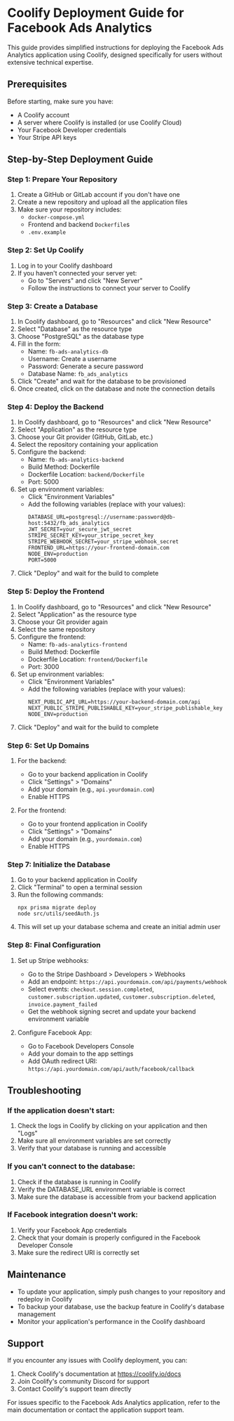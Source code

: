 # Coolify Deployment Guide for Facebook Ads Analytics

This guide provides simplified instructions for deploying the Facebook Ads Analytics application using Coolify, designed specifically for users without extensive technical expertise.

## Prerequisites

Before starting, make sure you have:
- A Coolify account
- A server where Coolify is installed (or use Coolify Cloud)
- Your Facebook Developer credentials
- Your Stripe API keys

## Step-by-Step Deployment Guide

### Step 1: Prepare Your Repository

1. Create a GitHub or GitLab account if you don't have one
2. Create a new repository and upload all the application files
3. Make sure your repository includes:
   - `docker-compose.yml`
   - Frontend and backend `Dockerfile`s
   - `.env.example`

### Step 2: Set Up Coolify

1. Log in to your Coolify dashboard
2. If you haven't connected your server yet:
   - Go to "Servers" and click "New Server"
   - Follow the instructions to connect your server to Coolify

### Step 3: Create a Database

1. In Coolify dashboard, go to "Resources" and click "New Resource"
2. Select "Database" as the resource type
3. Choose "PostgreSQL" as the database type
4. Fill in the form:
   - Name: `fb-ads-analytics-db`
   - Username: Create a username
   - Password: Generate a secure password
   - Database Name: `fb_ads_analytics`
5. Click "Create" and wait for the database to be provisioned
6. Once created, click on the database and note the connection details

### Step 4: Deploy the Backend

1. In Coolify dashboard, go to "Resources" and click "New Resource"
2. Select "Application" as the resource type
3. Choose your Git provider (GitHub, GitLab, etc.)
4. Select the repository containing your application
5. Configure the backend:
   - Name: `fb-ads-analytics-backend`
   - Build Method: Dockerfile
   - Dockerfile Location: `backend/Dockerfile`
   - Port: 5000
6. Set up environment variables:
   - Click "Environment Variables"
   - Add the following variables (replace with your values):
     ```
     DATABASE_URL=postgresql://username:password@db-host:5432/fb_ads_analytics
     JWT_SECRET=your_secure_jwt_secret
     STRIPE_SECRET_KEY=your_stripe_secret_key
     STRIPE_WEBHOOK_SECRET=your_stripe_webhook_secret
     FRONTEND_URL=https://your-frontend-domain.com
     NODE_ENV=production
     PORT=5000
     ```
7. Click "Deploy" and wait for the build to complete

### Step 5: Deploy the Frontend

1. In Coolify dashboard, go to "Resources" and click "New Resource"
2. Select "Application" as the resource type
3. Choose your Git provider again
4. Select the same repository
5. Configure the frontend:
   - Name: `fb-ads-analytics-frontend`
   - Build Method: Dockerfile
   - Dockerfile Location: `frontend/Dockerfile`
   - Port: 3000
6. Set up environment variables:
   - Click "Environment Variables"
   - Add the following variables (replace with your values):
     ```
     NEXT_PUBLIC_API_URL=https://your-backend-domain.com/api
     NEXT_PUBLIC_STRIPE_PUBLISHABLE_KEY=your_stripe_publishable_key
     NODE_ENV=production
     ```
7. Click "Deploy" and wait for the build to complete

### Step 6: Set Up Domains

1. For the backend:
   - Go to your backend application in Coolify
   - Click "Settings" > "Domains"
   - Add your domain (e.g., `api.yourdomain.com`)
   - Enable HTTPS

2. For the frontend:
   - Go to your frontend application in Coolify
   - Click "Settings" > "Domains"
   - Add your domain (e.g., `yourdomain.com`)
   - Enable HTTPS

### Step 7: Initialize the Database

1. Go to your backend application in Coolify
2. Click "Terminal" to open a terminal session
3. Run the following commands:
   ```
   npx prisma migrate deploy
   node src/utils/seedAuth.js
   ```
4. This will set up your database schema and create an initial admin user

### Step 8: Final Configuration

1. Set up Stripe webhooks:
   - Go to the Stripe Dashboard > Developers > Webhooks
   - Add an endpoint: `https://api.yourdomain.com/api/payments/webhook`
   - Select events: `checkout.session.completed`, `customer.subscription.updated`, `customer.subscription.deleted`, `invoice.payment_failed`
   - Get the webhook signing secret and update your backend environment variable

2. Configure Facebook App:
   - Go to Facebook Developers Console
   - Add your domain to the app settings
   - Add OAuth redirect URI: `https://api.yourdomain.com/api/auth/facebook/callback`

## Troubleshooting

### If the application doesn't start:
1. Check the logs in Coolify by clicking on your application and then "Logs"
2. Make sure all environment variables are set correctly
3. Verify that your database is running and accessible

### If you can't connect to the database:
1. Check if the database is running in Coolify
2. Verify the DATABASE_URL environment variable is correct
3. Make sure the database is accessible from your backend application

### If Facebook integration doesn't work:
1. Verify your Facebook App credentials
2. Check that your domain is properly configured in the Facebook Developer Console
3. Make sure the redirect URI is correctly set

## Maintenance

- To update your application, simply push changes to your repository and redeploy in Coolify
- To backup your database, use the backup feature in Coolify's database management
- Monitor your application's performance in the Coolify dashboard

## Support

If you encounter any issues with Coolify deployment, you can:
1. Check Coolify's documentation at https://coolify.io/docs
2. Join Coolify's community Discord for support
3. Contact Coolify's support team directly

For issues specific to the Facebook Ads Analytics application, refer to the main documentation or contact the application support team.
